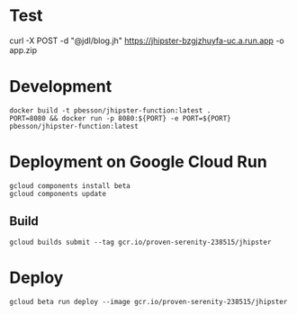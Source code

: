 # Test

  curl -X POST -d "@jdl/blog.jh" https://jhipster-bzgjzhuyfa-uc.a.run.app -o app.zip

# Development

    docker build -t pbesson/jhipster-function:latest . 
    PORT=8080 && docker run -p 8080:${PORT} -e PORT=${PORT} pbesson/jhipster-function:latest

# Deployment on Google Cloud Run

    gcloud components install beta
    gcloud components update

## Build

    gcloud builds submit --tag gcr.io/proven-serenity-238515/jhipster

# Deploy

    gcloud beta run deploy --image gcr.io/proven-serenity-238515/jhipster


